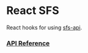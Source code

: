 # React SFS
React hooks for using [sfs-api](https://www.npmjs.com/package/sfs-api).

### [API Reference](https://bouredan.github.io/react-sfs)